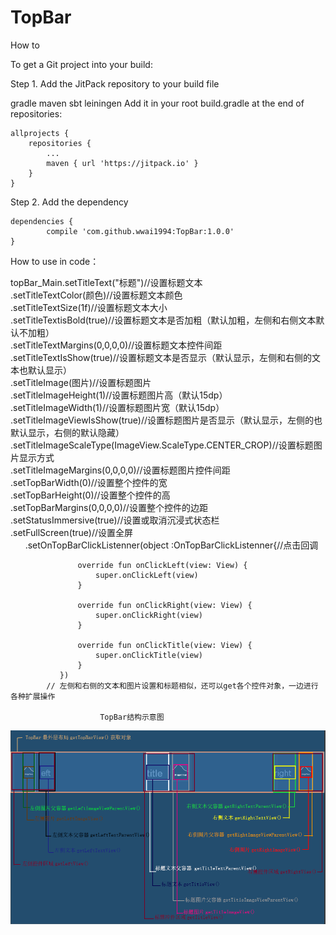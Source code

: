 # TopBar
How to

To get a Git project into your build:

Step 1. Add the JitPack repository to your build file

gradle
maven
sbt
leiningen
Add it in your root build.gradle at the end of repositories:

	allprojects {
		repositories {
			...
			maven { url 'https://jitpack.io' }
		}
	}
Step 2. Add the dependency

	dependencies {
	        compile 'com.github.wwai1994:TopBar:1.0.0'
	}
How to use in code：

  topBar_Main.setTitleText("标题")//设置标题文本</br>
  	     .setTitleTextColor(颜色)//设置标题文本颜色</br>
  	     .setTitleTextSize(1f)//设置标题文本大小</br>
               .setTitleTextisBold(true)//设置标题文本是否加粗（默认加粗，左侧和右侧文本默认不加粗）</br>
               .setTitleTextMargins(0,0,0,0)//设置标题文本控件间距</br>
               .setTitleTextIsShow(true)//设置标题文本是否显示（默认显示，左侧和右侧的文本也默认显示）</br>
               .setTitleImage(图片)//设置标题图片</br>
               .setTitleImageHeight(1)//设置标题图片高（默认15dp）</br>
               .setTitleImageWidth(1)//设置标题图片宽（默认15dp）</br>
               .setTitleImageViewIsShow(true)//设置标题图片是否显示（默认显示，左侧的也默认显示，右侧的默认隐藏）</br>
               .setTitleImageScaleType(ImageView.ScaleType.CENTER_CROP)//设置标题图片显示方式</br>
               .setTitleImageMargins(0,0,0,0)//设置标题图片控件间距</br>
               .setTopBarWidth(0)//设置整个控件的宽</br>
               .setTopBarHeight(0)//设置整个控件的高</br>
               .setTopBarMargins(0,0,0,0)//设置整个控件的边距</br>
               .setStatusImmersive(true)//设置或取消沉浸式状态栏</br>
               .setFullScreen(true)//设置全屏</br>
	        .setOnTopBarClickListenner(object :OnTopBarClickListenner{//点击回调

                   override fun onClickLeft(view: View) {
                       super.onClickLeft(view)
                   }

                   override fun onClickRight(view: View) {
                       super.onClickRight(view)
                   }

                   override fun onClickTitle(view: View) {
                       super.onClickTitle(view)
                   }
               })
            // 左侧和右侧的文本和图片设置和标题相似，还可以get各个控件对象，一边进行各种扩展操作
	
						TopBar结构示意图
![image](https://github.com/wwai1994/TopBar/blob/master/apptopbar/src/main/res/drawable/top_bar_intro.png)

